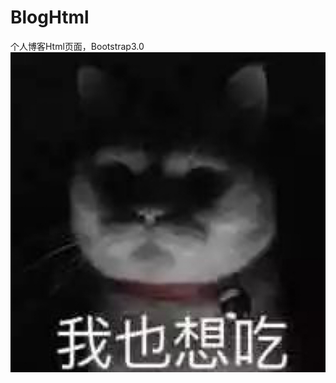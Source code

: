 BlogHtml
========

个人博客Html页面，Bootstrap3.0
![图片](https://github.com/angelicarea/BlogHtml/blob/master/20171122144948_RmUQS.jpeg)
